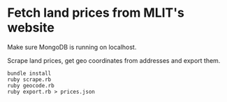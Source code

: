 # Fetch land prices from MLIT's website

Make sure MongoDB is running on localhost.

Scrape land prices, get geo coordinates from addresses and export them.

```
bundle install
ruby scrape.rb
ruby geocode.rb
ruby export.rb > prices.json
```
